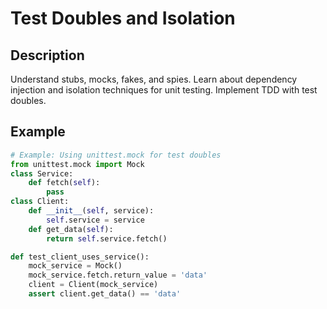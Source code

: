 # Test Doubles and Isolation

## Description
Understand stubs, mocks, fakes, and spies. Learn about dependency injection and isolation techniques for unit testing. Implement TDD with test doubles.

## Example
```python
# Example: Using unittest.mock for test doubles
from unittest.mock import Mock
class Service:
    def fetch(self):
        pass
class Client:
    def __init__(self, service):
        self.service = service
    def get_data(self):
        return self.service.fetch()

def test_client_uses_service():
    mock_service = Mock()
    mock_service.fetch.return_value = 'data'
    client = Client(mock_service)
    assert client.get_data() == 'data'
```
